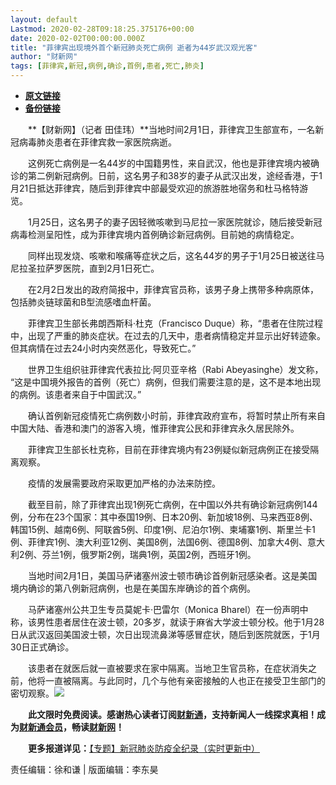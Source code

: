 ```yaml
---
layout: default
Lastmod: 2020-02-28T09:18:25.375176+00:00
date: 2020-02-02T00:00:00.000Z
title: "菲律宾出现境外首个新冠肺炎死亡病例 逝者为44岁武汉观光客"
author: "财新网"
tags: [菲律宾,新冠,病例,确诊,首例,患者,死亡,肺炎]
---
```


* [**原文链接**](http://www.caixin.com/2020-02-02/101510661.html)
* [**备份链接**](https://web.archive.org/web/2020020316)


　　**【财新网】（记者 田佳玮）**当地时间2月1日，菲律宾卫生部宣布，一名新冠病毒肺炎患者在菲律宾救一家医院病逝。

　　这例死亡病例是一名44岁的中国籍男性，来自武汉，他也是菲律宾境内被确诊的第二例新冠病例。日前，这名男子和38岁的妻子从武汉出发，途经香港，于1月21日抵达菲律宾，随后到菲律宾中部最受欢迎的旅游胜地宿务和杜马格特游览。

　　1月25日，这名男子的妻子因轻微咳嗽到马尼拉一家医院就诊，随后接受新冠病毒检测呈阳性，成为菲律宾境内首例确诊新冠病例。目前她的病情稳定。

　　同样出现发烧、咳嗽和喉痛等症状之后，这名44岁的男子于1月25日被送往马尼拉圣拉萨罗医院，直到2月1日死亡。

　　在2月2日发出的政府简报中，菲律宾官员称，该男子身上携带多种病原体，包括肺炎链球菌和B型流感嗜血杆菌。

　　菲律宾卫生部长弗朗西斯科·杜克（Francisco Duque）称，“患者在住院过程中，出现了严重的肺炎症状。在过去的几天中，患者病情稳定并显示出好转迹象。但其病情在过去24小时内突然恶化，导致死亡。”

　　世界卫生组织驻菲律宾代表拉比·阿贝亚辛格（Rabi Abeyasinghe）发文称， “这是中国境外报告的首例（死亡）病例，但我们需要注意的是，这不是本地出现的病例。该患者来自于中国武汉。”

　　确认首例新冠疫情死亡病例数小时前，菲律宾政府宣布，将暂时禁止所有来自中国大陆、香港和澳门的游客入境，惟菲律宾公民和菲律宾永久居民除外。

　　菲律宾卫生部长杜克称，目前在菲律宾境内有23例疑似新冠病例正在接受隔离观察。

　　疫情的发展需要政府采取更加严格的办法来防控。

　　截至目前，除了菲律宾出现1例死亡病例，在中国以外共有确诊新冠病例144例，分布在23个国家：其中泰国19例、日本20例、新加坡18例、马来西亚8例、韩国15例、越南6例、阿联酋5例、印度1例、尼泊尔1例、柬埔寨1例、斯里兰卡1例、菲律宾1例、澳大利亚12例、美国8例，法国6例、德国8例、加拿大4例、意大利2例、芬兰1例，俄罗斯2例，瑞典1例，英国2例，西班牙1例。

　　当地时间2月1日，美国马萨诸塞州波士顿市确诊首例新冠感染者。这是美国境内确诊的第八例新冠病例，也是在美国东岸确诊的首个病例。

　　马萨诸塞州公共卫生专员莫妮卡·巴雷尔（Monica Bharel）在一份声明中称，该男性患者居住在波士顿，20多岁，就读于麻省大学波士顿分校。他于1月28日从武汉返回美国波士顿，次日出现流鼻涕等感冒症状，随后到医院就医，于1月30日正式确诊。

　　该患者在就医后就一直被要求在家中隔离。当地卫生官员称，在症状消失之前，他将一直被隔离。与此同时，几个与他有亲密接触的人也正在接受卫生部门的密切观察。[![](/images/post/d02a42d9cb3dec9320e5f550278911c7.ico)](http://www.caixin.com/2020-02-02/101510661.html)

　　**此文限时免费阅读。感谢热心读者订阅[财新通](http://mall.caixin.com/mall/web/product/product.html?id=733&originReferrer=appfree&channelSource=appfree)，支持新闻人一线探求真相！成为[财新通会员](http://mall.caixin.com/mall/web/list/list.html?type=127&originReferrer=appfree&channelSource=appfree)，畅读[财新网](https://datayi.cn/1lnZaaidYRRn)！**

　　**更多报道详见：**[【专题】新冠肺炎防疫全纪录（实时更新中）](http://m.app.caixin.com/m_topic_detail/1473.html)

责任编辑：徐和谦 | 版面编辑：李东昊

